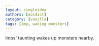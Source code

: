 ```yaml
---
layout: singleidea
authors: [aosdict]
category: [vanilla]
tags: [imp, waking monsters]
---
```

Imps' taunting wakes up monsters nearby.

